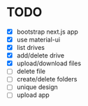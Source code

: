 # TODO

- [x] bootstrap next.js app
- [x] use material-ui
- [x] list drives
- [x] add/delete drive
- [x] upload/download files
- [ ] delete file
- [ ] create/delete folders
- [ ] unique design
- [ ] upload app
